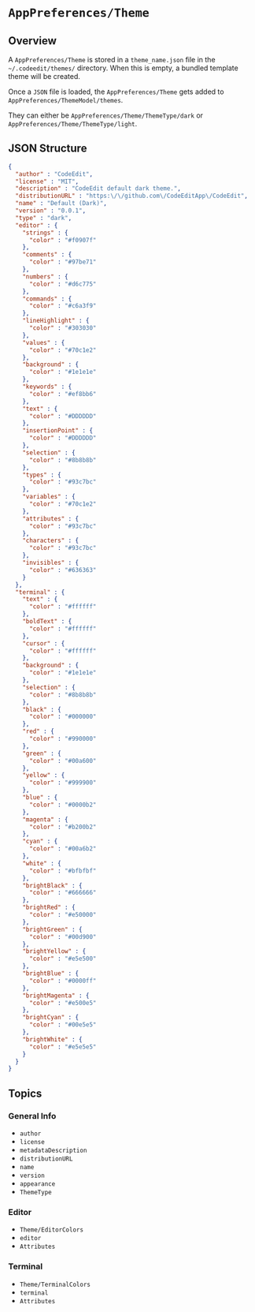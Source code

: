 # ``AppPreferences/Theme``

## Overview

A ``AppPreferences/Theme`` is stored in a `theme_name.json` file in the `~/.codeedit/themes/` directory. When this
is empty, a bundled template theme will be created. 

Once a `JSON` file is loaded, the ``AppPreferences/Theme`` gets added to ``AppPreferences/ThemeModel/themes``.

They can either be ``AppPreferences/Theme/ThemeType/dark`` or ``AppPreferences/Theme/ThemeType/light``.

## JSON Structure

```json
{
  "author" : "CodeEdit",
  "license" : "MIT",
  "description" : "CodeEdit default dark theme.",
  "distributionURL" : "https:\/\/github.com\/CodeEditApp\/CodeEdit",
  "name" : "Default (Dark)",
  "version" : "0.0.1",
  "type" : "dark",
  "editor" : {
    "strings" : {
      "color" : "#f0907f"
    },
    "comments" : {
      "color" : "#97be71"
    },
    "numbers" : {
      "color" : "#d6c775"
    },
    "commands" : {
      "color" : "#c6a3f9"
    },
    "lineHighlight" : {
      "color" : "#303030"
    },
    "values" : {
      "color" : "#70c1e2"
    },
    "background" : {
      "color" : "#1e1e1e"
    },
    "keywords" : {
      "color" : "#ef8bb6"
    },
    "text" : {
      "color" : "#DDDDDD"
    },
    "insertionPoint" : {
      "color" : "#DDDDDD"
    },
    "selection" : {
      "color" : "#8b8b8b"
    },
    "types" : {
      "color" : "#93c7bc"
    },
    "variables" : {
      "color" : "#70c1e2"
    },
    "attributes" : {
      "color" : "#93c7bc"
    },
    "characters" : {
      "color" : "#93c7bc"
    },
    "invisibles" : {
      "color" : "#636363"
    }
  },
  "terminal" : {
    "text" : {
      "color" : "#ffffff"
    },
    "boldText" : {
      "color" : "#ffffff"
    },
    "cursor" : {
      "color" : "#ffffff"
    },
    "background" : {
      "color" : "#1e1e1e"
    },
    "selection" : {
      "color" : "#8b8b8b"
    },
    "black" : {
      "color" : "#000000"
    },
    "red" : {
      "color" : "#990000"
    },
    "green" : {
      "color" : "#00a600"
    },
    "yellow" : {
      "color" : "#999900"
    },
    "blue" : {
      "color" : "#0000b2"
    },
    "magenta" : {
      "color" : "#b200b2"
    },
    "cyan" : {
      "color" : "#00a6b2"
    },
    "white" : {
      "color" : "#bfbfbf"
    },
    "brightBlack" : {
      "color" : "#666666"
    },
    "brightRed" : {
      "color" : "#e50000"
    },
    "brightGreen" : {
      "color" : "#00d900"
    },
    "brightYellow" : {
      "color" : "#e5e500"
    },
    "brightBlue" : {
      "color" : "#0000ff"
    },
    "brightMagenta" : {
      "color" : "#e500e5"
    },
    "brightCyan" : {
      "color" : "#00e5e5"
    },
    "brightWhite" : {
      "color" : "#e5e5e5"
    }
  }
}
```

## Topics

### General Info

- ``author``
- ``license``
- ``metadataDescription``
- ``distributionURL``
- ``name``
- ``version``
- ``appearance``
- ``ThemeType``

### Editor

- ``Theme/EditorColors``
- ``editor``
- ``Attributes``

### Terminal

- ``Theme/TerminalColors``
- ``terminal``
- ``Attributes``
